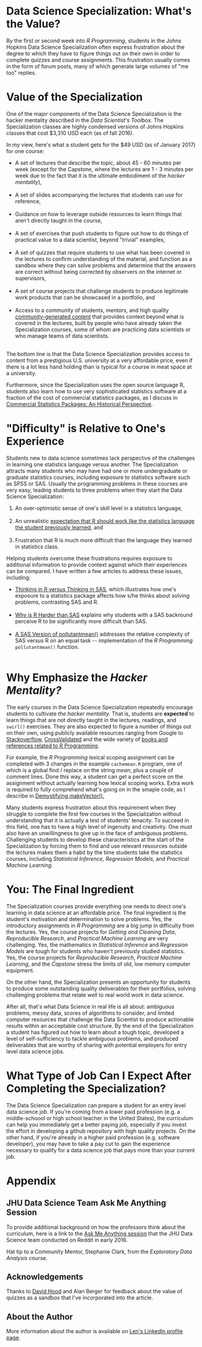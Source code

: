 # Data Science Specialization: What's the Value? 

By the first or second week into *R Programming*, students in the Johns Hopkins Data Science Specialization often express frustration about the degree to which they have to figure things out on their own in order to complete quizzes and course assignments. This frustration usually comes in the form of forum posts, many of which generate large volumes of "me too" replies.

# Value of the Specialization

One of the major components of the Data Science Specialization is the hacker mentality described in the *Data Scientist's Toolbox*. The Specialization classes are highly condensed versions of Johns Hopkins classes that cost $3,310 USD each \(as of fall 2016\).

In my view, here's what a student gets for the $49 USD \(as of January 2017\) for one course:

* A set of lectures that describe the topic, about 45 - 60 minutes per week \(except for the Capstone, where the lectures are 1 - 3 minutes per week due to the fact that it is the ultimate embodiment of the *hacker mentality*\), <br><br>
* A set of slides accompanying the lectures that students can use for reference,<br><br>
* Guidance on how to leverage outside resources to learn things that aren't directly taught in the course, <br><br>
* A set of exercises that push students  to figure out how to do things of practical value to a data scientist, beyond "trivial" examples,<br><br>
* A set of quizzes that require students to use what has been covered in the lectures to confirm understanding of the material, and function as a sandbox where they can solve problems and determine that the answers are correct without being corrected by observers on the internet or supervisors, <br><br>
* A set of course projects that challenge students to produce legitimate work products that can be showcased in a portfolio, and <br><br>
* Access to a community of students, mentors, and high quality [community-generated content](http://bit.ly/2ePZxfk) that provides context beyond what is covered in the lectures, built by people who have already taken the Specialization courses, some of whom are practicing data scientists or who manage teams of data scientists. <br><br>

The bottom line is that the Data Science Specialization provides access to content from a prestigious U.S. university at a very affordable price, even if there is a lot less hand holding than is typical for a course in meat space at a university.

Furthermore, since the Specialization uses the open source language R, students also learn how to use very sophisticated statistics software at a fraction of the cost of commercial statistics packages, as I discuss in [Commercial Statistics Packages: An Historical Perspective](http://bit.ly/2fPj2qN).

# "Difficulty" is Relative to One's Experience

Students new to data science sometimes lack perspective of the challenges in learning one statistics language versus another. The Specialization attracts many students who may have had one or more undergraduate or graduate statistics courses, including exposure to statistics software such as SPSS or SAS. Usually the programming problems in these courses are very easy, leading students to three problems when they start the Data Science Specialization:

1. An over-optimistic sense of one's skill level in a statistics language, <br><br>
2. An unrealistic [expectation that R should work like the statistics language the student previously learned](http://bit.ly/2cH3u8x), and <br><br>
2. Frustration that R is much more difficult than the language they learned in statistics class.

Helping students overcome these frustrations requires exposure to additional information to provide context against which their experiences can be compared. I have written a few articles to address these issues, including:

* [Thinking in R versus Thinking in SAS](http://bit.ly/2cH3u8x), which illustrates how one's exposure to a statistics package affects how s/he thinks about solving problems, contrasting SAS and R. <br><br>
* [Why is R Harder than SAS](http://bit.ly/2erxk3A) explains why students with a SAS backround perceive R to be significantly more difficult than SAS. <br><br>
* [A SAS Version of pollutantmean()](http://bit.ly/2d3DR4e)  addresses the relative complexity of SAS versus R on an equal task -- implementation of the *R Programming* `pollutantmean()` function. <br><br>

# Why Emphasize the <em>Hacker Mentality?</em>

The early courses in the Data Science Specialization repeatedly encourage students to cultivate *the hacker mentality.* That is, students are **expected** to learn things that are not directly taught in the lectures, readings, and `swirl()` exercises. They are also expected to figure a number of things out on their own, using publicly available resources ranging from Google to [Stackoverflow](http://stackoverflow.com), [CrossValidated](http://stats.stackexchange.com) and the wide variety of [books and references related to R Programming](http://bit.ly/2b8AxhF).

For example, the *R Programming* lexical scoping assignment can be completed with 3 changes in the example `cachemean.R` program, one of which is a global find / replace on the string *mean*, plus a couple of comment lines. Done this way, a student can get a perfect score on the assignment without actually learning how lexical scoping works. Extra work is required to fully comprehend what's going on in the smaple code, as I describe in [Demystifying makeVector().](http://bit.ly/2bTXXfq)

Many students express frustration about this requirement when they struggle to complete the first few courses in the Specialization without understanding that it is actually a test of students' tenacity. To succeed in this field, one has to have a high level of ingenuity and creativity. One must also have an unwillingness to give up in the face of ambiguous problems. 
Challenging students to develop these characteristics at the start of the Specialization by forcing them to find and use relevant resources outside the lectures makes them a habit by the time students take the statistics courses, including *Statistical Inference,* *Regression Models,* and *Practical Machine Learning.* 

# You: The Final Ingredient

The Specialization courses provide everything one needs to direct one's learning in data science at an affordable price. The final ingredient is the student's motivation and determination to solve problems. Yes, the introductory assignments in *R Programming* are a big jump in difficulty from the lectures. Yes, the course projects for *Getting and Cleaning Data*, *Reproducible Research*, and *Practical Machine Learning* are very challenging. Yes, the mathematics in *Statistical Inference* and *Regression Models* are tough for students who haven't previously studied statistics. Yes, the course projects for *Reproducible Research*, *Practical Machine Learning*, and the *Capstone* stress the limits of old, low memory computer equipment. 

On the other hand, the Specialization presents an opportunity for students to produce some outstanding quality deliverables for their portfolios, solving challenging problems that relate well to real world work in data science.

After all, that's what Data Science in real life is all about: ambiguous problems, messy data, scores of algorithms to consider, and limited computer resources that challenge the Data Scientist to produce actionable results within an acceptable cost structure. By the end of the Specialization a student has figured out how to learn about a tough topic, developed a level of self-sufficiency to tackle ambiguous problems, and produced deliverables that are worthy of sharing with potential employers for entry level data science jobs.

# What Type of Job Can I Expect After Completing the Specialization?

The Data Science Specialization can prepare a student for an entry level data science job. If you're coming from a lower paid profession (e.g. a middle-schoool or high school teacher in the United States), the curriculum can help you immediately get a better paying job, especially if you invest the effort in developing a github repository with high quality projects. On the other hand, if you're already in a higher paid profession (e.g. software developer), you may have to take a pay cut to gain the experience necessary to qualify for a data science job that pays more than your current job. 

# Appendix 

## JHU Data Science Team Ask Me Anything Session

To provide additional background on how the professors think about the curriculum, here is a link to the [Ask Me Anything session](http://bit.ly/2irzBcn) that the JHU Data Science team conducted on Reddit in early 2016. 

Hat tip to a Community Mentor, Stephanie Clark, from the *Exploratory Data Analysis* course.

## Acknowledgements 

Thanks to [David Hood](http://bit.ly/2jCe3eo) and Alan Berger for feedback about the value of quizzes as a sandbox that I've incorporated into the article. 

## About the Author

More information about the author is available on [Len's LinkedIn profile page](http://bit.ly/2jjJABL). 

